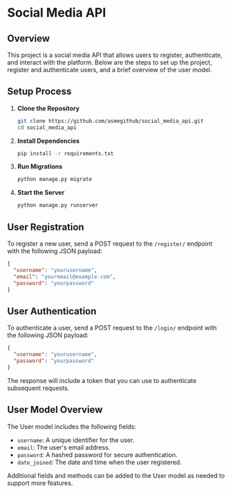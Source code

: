 # Social Media API

## Overview

This project is a social media API that allows users to register, authenticate, and interact with the platform. Below are the steps to set up the project, register and authenticate users, and a brief overview of the user model.

## Setup Process

1. **Clone the Repository**

   ```sh
   git clone https://github.com/asmegithub/social_media_api.git
   cd social_media_api
   ```

2. **Install Dependencies**

   ```sh
   pip install -r requirements.txt
   ```

3. **Run Migrations**

   ```sh
   python manage.py migrate
   ```

4. **Start the Server**
   ```sh
   python manage.py runserver
   ```

## User Registration

To register a new user, send a POST request to the `/register/` endpoint with the following JSON payload:

```json
{
  "username": "yourusername",
  "email": "youremail@example.com",
  "password": "yourpassword"
}
```

## User Authentication

To authenticate a user, send a POST request to the `/login/` endpoint with the following JSON payload:

```json
{
  "username": "yourusername",
  "password": "yourpassword"
}
```

The response will include a token that you can use to authenticate subsequent requests.

## User Model Overview

The User model includes the following fields:

- `username`: A unique identifier for the user.
- `email`: The user's email address.
- `password`: A hashed password for secure authentication.
- `date_joined`: The date and time when the user registered.

Additional fields and methods can be added to the User model as needed to support more features.
